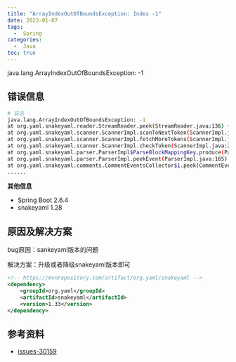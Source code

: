 ```yaml
---
title: "ArrayIndexOutOfBoundsException: Index -1"
date: 2023-01-07
tags:
  -  Spring
categories:
  -  Java
toc: true
---
```


java.lang.ArrayIndexOutOfBoundsException: -1

<!-- more -->


## 错误信息

```bash
# 日志
java.lang.ArrayIndexOutOfBoundsException: -1
at org.yaml.snakeyaml.reader.StreamReader.peek(StreamReader.java:136) ~[snakeyaml-1.29.jar!/:na]
at org.yaml.snakeyaml.scanner.ScannerImpl.scanToNextToken(ScannerImpl.java:1222) ~[snakeyaml-1.29.jar!/:na]
at org.yaml.snakeyaml.scanner.ScannerImpl.fetchMoreTokens(ScannerImpl.java:308) ~[snakeyaml-1.29.jar!/:na]
at org.yaml.snakeyaml.scanner.ScannerImpl.checkToken(ScannerImpl.java:248) ~[snakeyaml-1.29.jar!/:na]
at org.yaml.snakeyaml.parser.ParserImpl$ParseBlockMappingKey.produce(ParserImpl.java:634) ~[snakeyaml-1.29.jar!/:na]
at org.yaml.snakeyaml.parser.ParserImpl.peekEvent(ParserImpl.java:165) ~[snakeyaml-1.29.jar!/:na]
at org.yaml.snakeyaml.comments.CommentEventsCollector$1.peek(CommentEventsCollector.java:59) ~[snakeyaml-1.29.jar!/:na]
......

```

**其他信息**

- Spring Boot 2.6.4
- snakeyaml 1.28


## 原因及解决方案

bug原因：sankeyaml版本的问题

解决方案：升级或者降级snakeyaml版本即可

```xml
<!-- https://mvnrepository.com/artifact/org.yaml/snakeyaml -->
<dependency>
    <groupId>org.yaml</groupId>
    <artifactId>snakeyaml</artifactId>
    <version>1.33</version>
</dependency>
```

## 参考资料

- [issues-30159](https://github.com/spring-projects/spring-boot/issues/30159)